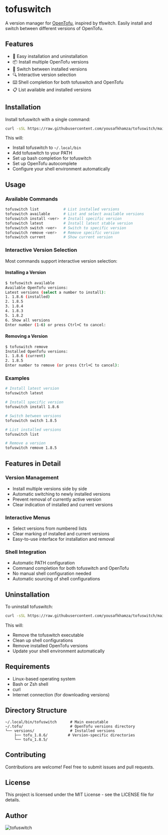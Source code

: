 # tofuswitch

A version manager for [OpenTofu](https://opentofu.org/), inspired by tfswitch. Easily install and switch between different versions of OpenTofu.

## Features

- 🚀 Easy installation and uninstallation
- 📦 Install multiple OpenTofu versions
- 🔄 Switch between installed versions
- 🔍 Interactive version selection
- ⌨️ Shell completion for both tofuswitch and OpenTofu
- 📋 List available and installed versions

## Installation

Install tofuswitch with a single command:

```bash
curl -sSL https://raw.githubusercontent.com/yousafkhamza/tofuswitch/main/install.sh | bash
```

This will:
- Install tofuswitch to `~/.local/bin`
- Add tofuswitch to your PATH
- Set up bash completion for tofuswitch
- Set up OpenTofu autocomplete
- Configure your shell environment automatically

## Usage

### Available Commands

```bash
tofuswitch list           # List installed versions
tofuswitch available      # List and select available versions
tofuswitch install <ver>  # Install specific version
tofuswitch latest         # Install latest stable version
tofuswitch switch <ver>   # Switch to specific version
tofuswitch remove <ver>   # Remove specific version
tofuswitch current        # Show current version
```

### Interactive Version Selection

Most commands support interactive version selection:

#### Installing a Version
```bash
$ tofuswitch available
Available OpenTofu versions:
Latest versions (select a number to install):
1. 1.8.6 (installed)
2. 1.8.5
3. 1.8.4
4. 1.8.3
5. 1.8.2
6. Show all versions
Enter number (1-6) or press Ctrl+C to cancel:
```

#### Removing a Version
```bash
$ tofuswitch remove
Installed OpenTofu versions:
1. 1.8.6 (current)
2. 1.8.5
Enter number to remove (or press Ctrl+C to cancel):
```

### Examples

```bash
# Install latest version
tofuswitch latest

# Install specific version
tofuswitch install 1.8.6

# Switch between versions
tofuswitch switch 1.8.5

# List installed versions
tofuswitch list

# Remove a version
tofuswitch remove 1.8.5
```

## Features in Detail

### Version Management
- Install multiple versions side by side
- Automatic switching to newly installed versions
- Prevent removal of currently active version
- Clear indication of installed and current versions

### Interactive Menus
- Select versions from numbered lists
- Clear marking of installed and current versions
- Easy-to-use interface for installation and removal

### Shell Integration
- Automatic PATH configuration
- Command completion for both tofuswitch and OpenTofu
- No manual shell configuration needed
- Automatic sourcing of shell configurations

## Uninstallation

To uninstall tofuswitch:

```bash
curl -sSL https://raw.githubusercontent.com/yousafkhamza/tofuswitch/main/uninstall.sh | bash
```

This will:
- Remove the tofuswitch executable
- Clean up shell configurations
- Remove installed OpenTofu versions
- Update your shell environment automatically

## Requirements

- Linux-based operating system
- Bash or Zsh shell
- curl
- Internet connection (for downloading versions)

## Directory Structure

```
~/.local/bin/tofuswitch      # Main executable
~/.tofu/                     # OpenTofu versions directory
└── versions/                # Installed versions
    ├── tofu_1.8.6/         # Version-specific directories
    └── tofu_1.8.5/
```

## Contributing

Contributions are welcome! Feel free to submit issues and pull requests.

## License

This project is licensed under the MIT License - see the LICENSE file for details.

## Author

![tofuswitch](https://github.com/user-attachments/assets/b2b830a7-09ad-49e9-8c06-fdda22c98e79)

